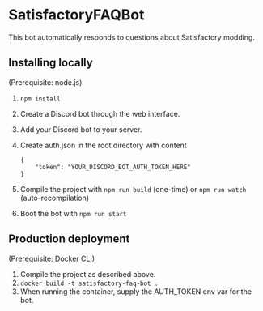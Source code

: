 # SatisfactoryFAQBot

This bot automatically responds to questions about Satisfactory modding.

## Installing locally

(Prerequisite: node.js)

1. `npm install`
2. Create a Discord bot through the web interface.
3. Add your Discord bot to your server.
4. Create auth.json in the root directory with content

    ```
    {
        "token": "YOUR_DISCORD_BOT_AUTH_TOKEN_HERE"
    }
    ```
5. Compile the project with `npm run build` (one-time) or `npm run watch` (auto-recompilation)
6. Boot the bot with `npm run start`

## Production deployment

(Prerequisite: Docker CLI)

1. Compile the project as described above.
2. `docker build -t satisfactory-faq-bot .`
3. When running the container, supply the AUTH_TOKEN env var for the bot.
